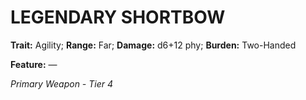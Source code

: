 ﻿# LEGENDARY SHORTBOW

**Trait:** Agility; **Range:** Far; **Damage:** d6+12 phy; **Burden:** Two-Handed

**Feature:** —

*Primary Weapon - Tier 4*
